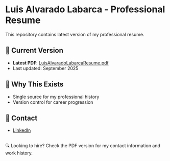 # Luis Alvarado Labarca - Professional Resume

This repository contains latest version of my professional resume. 

## 📄 Current Version
- **Latest PDF**: [LuisAlvaradoLabarcaResume.pdf](https://github.com/LuisEAL0/luis-resume/blob/main/LuisAlvaradoLabarcaResume.pdf)
- Last updated: September 2025

## 📝 Why This Exists
- Single source for my professional history
- Version control for career progression

## 📧 Contact
- [LinkedIn](https://www.linkedin.com/in/luisalvalaba/)

##

🔍 Looking to hire? Check the PDF version for my contact information and work history.
